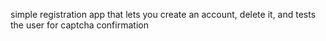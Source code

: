 simple registration app that lets you create an account, delete it, and tests the user for captcha confirmation
